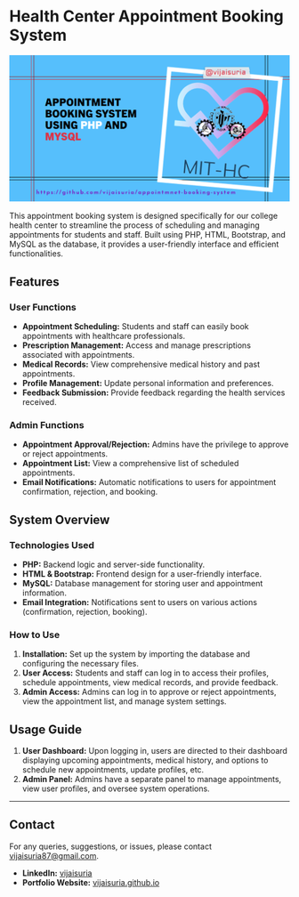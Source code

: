 # Health Center Appointment Booking System
![Cover image](assets/images/Appointment-Booking-System.png)

This appointment booking system is designed specifically for our college health center to streamline the process of scheduling and managing appointments for students and staff. Built using PHP, HTML, Bootstrap, and MySQL as the database, it provides a user-friendly interface and efficient functionalities.

## Features

### User Functions

- **Appointment Scheduling:** Students and staff can easily book appointments with healthcare professionals.
- **Prescription Management:** Access and manage prescriptions associated with appointments.
- **Medical Records:** View comprehensive medical history and past appointments.
- **Profile Management:** Update personal information and preferences.
- **Feedback Submission:** Provide feedback regarding the health services received.

### Admin Functions

- **Appointment Approval/Rejection:** Admins have the privilege to approve or reject appointments.
- **Appointment List:** View a comprehensive list of scheduled appointments.
- **Email Notifications:** Automatic notifications to users for appointment confirmation, rejection, and booking.

## System Overview

### Technologies Used

- **PHP:** Backend logic and server-side functionality.
- **HTML & Bootstrap:** Frontend design for a user-friendly interface.
- **MySQL:** Database management for storing user and appointment information.
- **Email Integration:** Notifications sent to users on various actions (confirmation, rejection, booking).

### How to Use

1. **Installation:** Set up the system by importing the database and configuring the necessary files.
2. **User Access:** Students and staff can log in to access their profiles, schedule appointments, view medical records, and provide feedback.
3. **Admin Access:** Admins can log in to approve or reject appointments, view the appointment list, and manage system settings.

## Usage Guide

1. **User Dashboard:** Upon logging in, users are directed to their dashboard displaying upcoming appointments, medical history, and options to schedule new appointments, update profiles, etc.
2. **Admin Panel:** Admins have a separate panel to manage appointments, view user profiles, and oversee system operations.

---

## Contact

For any queries, suggestions, or issues, please contact [vijaisuria87@gmail.com](mailto:vijaisuria87@gmail.com).

- **LinkedIn:** [vijaisuria](https://www.linkedin.com/in/vijaisuria/)
- **Portfolio Website:** [vijaisuria.github.io](https://vijaisuria.github.io/)
